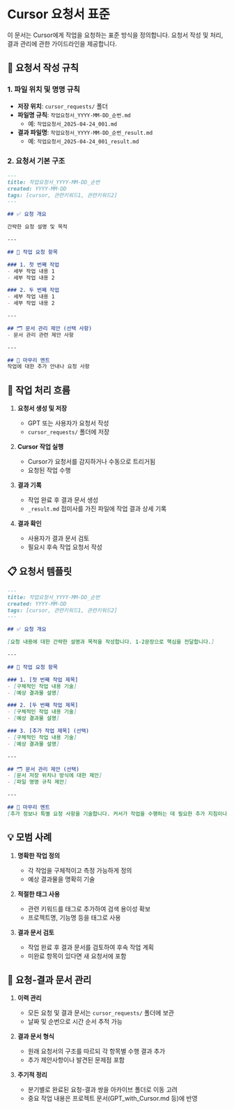 # Cursor 요청서 표준

이 문서는 Cursor에게 작업을 요청하는 표준 방식을 정의합니다. 요청서 작성 및 처리, 결과 관리에 관한 가이드라인을 제공합니다.

## 📑 요청서 작성 규칙

### 1. 파일 위치 및 명명 규칙

- **저장 위치**: `cursor_requests/` 폴더
- **파일명 규칙**: `작업요청서_YYYY-MM-DD_순번.md`
  - 예: `작업요청서_2025-04-24_001.md`
- **결과 파일명**: `작업요청서_YYYY-MM-DD_순번_result.md`
  - 예: `작업요청서_2025-04-24_001_result.md`

### 2. 요청서 기본 구조

```markdown
---
title: 작업요청서_YYYY-MM-DD_순번
created: YYYY-MM-DD
tags: [cursor, 관련키워드1, 관련키워드2]
---

## ✅ 요청 개요

간략한 요청 설명 및 목적

---

## 📂 작업 요청 항목

### 1. 첫 번째 작업
- 세부 작업 내용 1
- 세부 작업 내용 2

### 2. 두 번째 작업
- 세부 작업 내용 1
- 세부 작업 내용 2

---

## 🗂️ 문서 관리 제안 (선택 사항)
- 문서 관리 관련 제안 사항

---

## 🙏 마무리 멘트
작업에 대한 추가 안내나 요청 사항
```

## 🔄 작업 처리 흐름

1. **요청서 생성 및 저장**
   - GPT 또는 사용자가 요청서 작성
   - `cursor_requests/` 폴더에 저장

2. **Cursor 작업 실행**
   - Cursor가 요청서를 감지하거나 수동으로 트리거됨
   - 요청된 작업 수행

3. **결과 기록**
   - 작업 완료 후 결과 문서 생성
   - `_result.md` 접미사를 가진 파일에 작업 결과 상세 기록

4. **결과 확인**
   - 사용자가 결과 문서 검토
   - 필요시 후속 작업 요청서 작성

## 📋 요청서 템플릿

```markdown
---
title: 작업요청서_YYYY-MM-DD_순번
created: YYYY-MM-DD
tags: [cursor, 관련키워드1, 관련키워드2]
---

## ✅ 요청 개요

[요청 내용에 대한 간략한 설명과 목적을 작성합니다. 1-2문장으로 핵심을 전달합니다.]

---

## 📂 작업 요청 항목

### 1. [첫 번째 작업 제목]
- [구체적인 작업 내용 기술]
- [예상 결과물 설명]

### 2. [두 번째 작업 제목]
- [구체적인 작업 내용 기술]
- [예상 결과물 설명]

### 3. [추가 작업 제목] (선택)
- [구체적인 작업 내용 기술]
- [예상 결과물 설명]

---

## 🗂️ 문서 관리 제안 (선택)
- [문서 저장 위치나 방식에 대한 제안]
- [파일 명명 규칙 제안]

---

## 🙏 마무리 멘트
[추가 정보나 특별 요청 사항을 기술합니다. 커서가 작업을 수행하는 데 필요한 추가 지침이나 참고사항을 포함합니다.]
```

## 💡 모범 사례

1. **명확한 작업 정의**
   - 각 작업을 구체적이고 측정 가능하게 정의
   - 예상 결과물을 명확히 기술

2. **적절한 태그 사용**
   - 관련 키워드를 태그로 추가하여 검색 용이성 확보
   - 프로젝트명, 기능명 등을 태그로 사용

3. **결과 문서 검토**
   - 작업 완료 후 결과 문서를 검토하여 후속 작업 계획
   - 미완료 항목이 있다면 새 요청서에 포함

## 🔄 요청-결과 문서 관리

1. **이력 관리**
   - 모든 요청 및 결과 문서는 `cursor_requests/` 폴더에 보관
   - 날짜 및 순번으로 시간 순서 추적 가능

2. **결과 문서 형식**
   - 원래 요청서의 구조를 따르되 각 항목별 수행 결과 추가
   - 추가 제안사항이나 발견된 문제점 포함

3. **주기적 정리**
   - 분기별로 완료된 요청-결과 쌍을 아카이브 폴더로 이동 고려
   - 중요 작업 내용은 프로젝트 문서(GPT_with_Cursor.md 등)에 반영 
